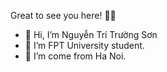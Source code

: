 Great to see you here! 👋🏻
- 👋 Hi, I’m Nguyễn Trí Trường Sơn
- 👀 I’m FPT University student.
- 🌱 I’m come from Ha Noi.
